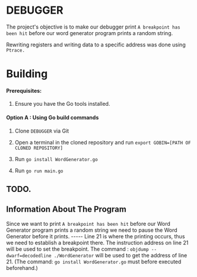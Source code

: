 # DEBUGGER

The project's objective is to make our debugger print `A breakpoint has been hit` before our word generator program prints a random string.

Rewriting registers and writing data to a specific address was done using `Ptrace.`

# Building

#### Prerequisites:

1. Ensure you have the Go tools installed.

#### Option A : Using Go build commands

1. Clone `DEBUGGER` via Git

2. Open a terminal in the cloned repository and run `export GOBIN=[PATH OF CLONED REPOSITORY]`

3. Run `go install WordGenerator.go`

4. Run `go run main.go`

## TODO.

## Information About The Program
Since we want to print `A breakpoint has been hit` before our Word Generator program prints a random string we need to pause the Word Generator before it prints. -----
Line 21 is where the printing occurs, thus we need to establish a breakpoint there. The instruction address on line 21 will be used to set the breakpoint.
The command : `objdump --dwarf=decodedline ./WordGenerator` will be used to get the address of line 21. (The command: `go install WordGenerator.go` must before executed beforehand.)
